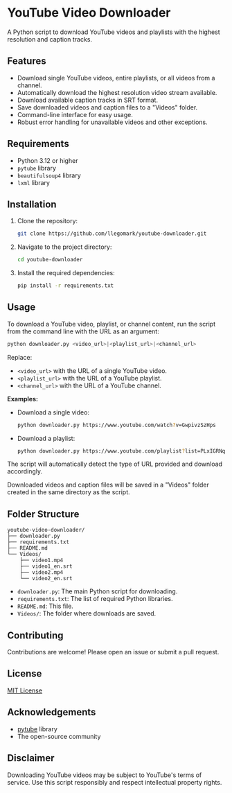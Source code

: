 # YouTube Video Downloader

A Python script to download YouTube videos and playlists with the highest resolution and caption tracks.

## Features

- Download single YouTube videos, entire playlists, or all videos from a channel.
- Automatically download the highest resolution video stream available.
- Download available caption tracks in SRT format.
- Save downloaded videos and caption files to a "Videos" folder.
- Command-line interface for easy usage.
- Robust error handling for unavailable videos and other exceptions.

## Requirements

- Python 3.12 or higher
- `pytube` library
- `beautifulsoup4` library
- `lxml` library 

## Installation

1. Clone the repository:
   ```bash
   git clone https://github.com/llegomark/youtube-downloader.git
   ```

2. Navigate to the project directory:
   ```bash
   cd youtube-downloader
   ```

3. Install the required dependencies:
   ```bash
   pip install -r requirements.txt
   ```

## Usage

To download a YouTube video, playlist, or channel content, run the script from the command line with the URL as an argument:

```bash
python downloader.py <video_url>|<playlist_url>|<channel_url>
```

Replace:
- `<video_url>` with the URL of a single YouTube video.
- `<playlist_url>` with the URL of a YouTube playlist.
- `<channel_url>` with the URL of a YouTube channel.

**Examples:**

- Download a single video:
  ```bash
  python downloader.py https://www.youtube.com/watch?v=GwpivzSzHps 
  ```

- Download a playlist:
  ```bash
  python downloader.py https://www.youtube.com/playlist?list=PLxIGRNqt1BBiGyB_BFDa8CcgapLivAcGe 
  ```
The script will automatically detect the type of URL provided and download accordingly.

Downloaded videos and caption files will be saved in a "Videos" folder created in the same directory as the script.

## Folder Structure

```
youtube-video-downloader/
├── downloader.py
├── requirements.txt
├── README.md
└── Videos/
    ├── video1.mp4
    ├── video1_en.srt
    ├── video2.mp4
    └── video2_en.srt
```

- `downloader.py`: The main Python script for downloading.
- `requirements.txt`: The list of required Python libraries.
- `README.md`: This file.
- `Videos/`: The folder where downloads are saved.

## Contributing

Contributions are welcome! Please open an issue or submit a pull request.

## License

[MIT License](LICENSE)

## Acknowledgements

- [pytube](https://github.com/pytube/pytube) library
- The open-source community

## Disclaimer

Downloading YouTube videos may be subject to YouTube's terms of service. Use this script responsibly and respect intellectual property rights.
